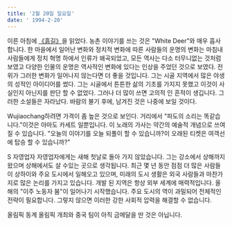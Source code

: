 ```yaml
---
title: '2월 20일 일요일'
date: ' 1994-2-20'
---
```

이른 아침에 [《흙길》](https://book.douban.com/subject/5360707/)을 읽었다. 농촌 이야기를 쓰는 것은 "White Deer"와 매우 흡사합니다. 한 마을에서 일어난 변화와 정치적 변화에 따른 사람들의 운명의 변화는 마침내 사람들에게 정치 혁명 하에서 인류가 왜곡되었고, 모든 역사는 다소 터무니없는 것처럼 보였고 다양한 인물의 운명은 역사적인 변화에 있다는 인상을 주었던 것으로 보였다. 전위가 그러한 변화가 일어나지 않는다면 더 좋을 것입니다. 그는 시골 지역에서 많은 야생의 성적인 아이디어를 썼다. 그는 시골에서 튼튼한 삶의 기초를 가지지 못했고 이것이 사실인지 아닌지를 판단 할 수 없었다. 그러나 더 많이 쓰면 고의적 인 흔적이 생깁니다. 그러한 소설들은 자라났다. 바람의 불기 후에, 남겨진 것은 나중에 보일 것이다.

Wujiaochang하려면 가격이 좀 높은 것으로 보인다. 거리에서 "파도의 소리는 똑같습니다."이것은 아마도 카세트 일뿐입니다. 이 노래의 가사는 약간의 예술적 개념으로 쓰여질 수 있습니다. "오늘의 이야기를 오늘 되풀이 할 수 있습니까?이 오래된 티켓은 여객선에 탑승 할 수 있습니까?"

S 자영업자 자영업자에게는 새해 첫날로 돌아 가지 않았습니다. 그는 강소에서 상해까지 왔으며 상해에서도 살 수있는 곳으로 생각됩니다. 최근 몇 년 동안 점점 더 많은 사람들이 상하이와 주요 도시에서 일해오고 있으며, 미래의 도시 생활은 외국 사람들과 마찬가지로 많은 논리를 가지고 있습니다. 개발 된 지역은 항상 외부 세계에 매력적입니다. 올해의 "이주 노동자 붐"이 일어나기 시작했습니다. 주요 도시의 역이 과밀되어 전체적인 전략이 필요합니다. 그렇지 않으면 이러한 강한 사회적 압력을 해결할 수 없습니다.

올림픽 동계 올림픽 개최와 중국 팀이 아직 금메달을 딴 것은 아닙니다.

